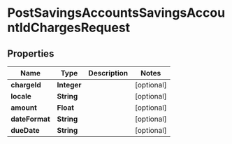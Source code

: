 
# PostSavingsAccountsSavingsAccountIdChargesRequest

## Properties
Name | Type | Description | Notes
------------ | ------------- | ------------- | -------------
**chargeId** | **Integer** |  |  [optional]
**locale** | **String** |  |  [optional]
**amount** | **Float** |  |  [optional]
**dateFormat** | **String** |  |  [optional]
**dueDate** | **String** |  |  [optional]



